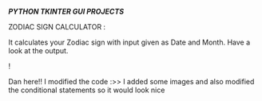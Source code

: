 *****PYTHON TKINTER GUI PROJECTS*****


ZODIAC SIGN CALCULATOR : 

It calculates your Zodiac sign with input given as Date and Month. Have a look at the output.

!

Dan here!!
I modified the code :>>
I added some images and also modified the conditional statements so it would look nice

